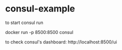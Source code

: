 # consul-example
to start consul run 

docker run -p 8500:8500 consul

to check consul's dashboard:
http://localhost:8500/ui
